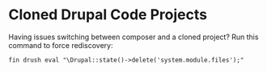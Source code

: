 # Cloned Drupal Code Projects

Having issues switching between composer and a cloned project? Run this command to force rediscovery:

```shell
fin drush eval "\Drupal::state()->delete('system.module.files');"
```
